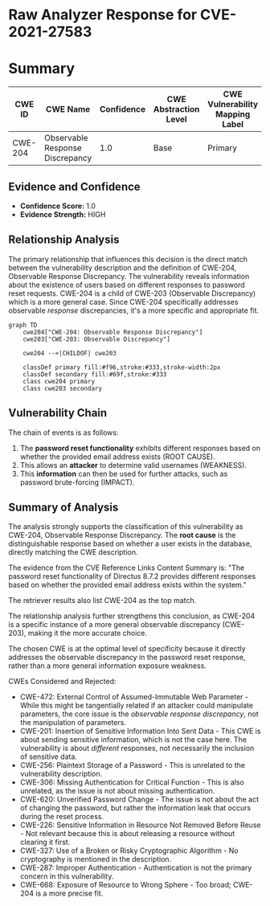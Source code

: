 # Raw Analyzer Response for CVE-2021-27583

# Summary
| CWE ID | CWE Name | Confidence | CWE Abstraction Level | CWE Vulnerability Mapping Label | CWE-Vulnerability Mapping Notes |
|---|---|---|---|---|---|
| CWE-204 | Observable Response Discrepancy | 1.0 | Base | Primary | Allowed |

## Evidence and Confidence

*   **Confidence Score:** 1.0
*   **Evidence Strength:** HIGH

## Relationship Analysis
The primary relationship that influences this decision is the direct match between the vulnerability description and the definition of CWE-204, Observable Response Discrepancy. The vulnerability reveals information about the existence of users based on different responses to password reset requests. CWE-204 is a child of CWE-203 (Observable Discrepancy) which is a more general case. Since CWE-204 specifically addresses observable *response* discrepancies, it's a more specific and appropriate fit.

```mermaid
graph TD
    cwe204["CWE-204: Observable Response Discrepancy"]
    cwe203["CWE-203: Observable Discrepancy"]
    
    cwe204 -->|CHILDOF| cwe203
    
    classDef primary fill:#f96,stroke:#333,stroke-width:2px
    classDef secondary fill:#69f,stroke:#333
    class cwe204 primary
    class cwe203 secondary
```

## Vulnerability Chain
The chain of events is as follows:
1.  The **password reset functionality** exhibits different responses based on whether the provided email address exists (ROOT CAUSE).
2.  This allows an **attacker** to determine valid usernames (WEAKNESS).
3.  This **information** can then be used for further attacks, such as password brute-forcing (IMPACT).

## Summary of Analysis
The analysis strongly supports the classification of this vulnerability as CWE-204, Observable Response Discrepancy. The **root cause** is the distinguishable response based on whether a user exists in the database, directly matching the CWE description.

The evidence from the CVE Reference Links Content Summary is: "The password reset functionality of Directus 8.7.2 provides different responses based on whether the provided email address exists within the system."

The retriever results also list CWE-204 as the top match.

The relationship analysis further strengthens this conclusion, as CWE-204 is a specific instance of a more general observable discrepancy (CWE-203), making it the more accurate choice.

The chosen CWE is at the optimal level of specificity because it directly addresses the observable discrepancy in the password reset response, rather than a more general information exposure weakness.

CWEs Considered and Rejected:

*   CWE-472: External Control of Assumed-Immutable Web Parameter - While this might be tangentially related if an attacker could manipulate parameters, the core issue is the *observable response discrepancy*, not the manipulation of parameters.
*   CWE-201: Insertion of Sensitive Information Into Sent Data - This CWE is about sending sensitive information, which is not the case here. The vulnerability is about *different* responses, not necessarily the inclusion of sensitive data.
*   CWE-256: Plaintext Storage of a Password - This is unrelated to the vulnerability description.
*   CWE-306: Missing Authentication for Critical Function - This is also unrelated, as the issue is not about missing authentication.
* CWE-620: Unverified Password Change - The issue is not about the act of changing the password, but rather the information leak that occurs during the reset process.
* CWE-226: Sensitive Information in Resource Not Removed Before Reuse - Not relevant because this is about releasing a resource without clearing it first.
* CWE-327: Use of a Broken or Risky Cryptographic Algorithm - No cryptography is mentioned in the description.
* CWE-287: Improper Authentication - Authentication is not the primary concern in this vulnerability.
* CWE-668: Exposure of Resource to Wrong Sphere - Too broad; CWE-204 is a more precise fit.